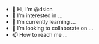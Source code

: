 - 👋 Hi, I’m @dsicn
- 👀 I’m interested in ...
- 🌱 I’m currently learning ...
- 💞️ I’m looking to collaborate on ...
- 📫 How to reach me ...

<!---
dsicn/dsicn is a ✨ special ✨ repository because its `README.md` (this file) appears on your GitHub profile.
You can click the Preview link to take a look at your changes.
--->
